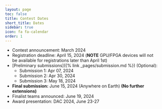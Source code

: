 ```yaml
---
layout: page
toc: false
title: Contest Dates
short_title: Dates
sidebar: true
icon: fa fa-calendar
order: 1
---
```



* Contest announcement: March 2024
* Registration deadline: April 15, 2024 (**NOTE** GPU/FPGA devices will not be available for registrations later than April 1st)
* [Preliminary submissions]({% link _pages/submission.md %}) (Optional): 
    * Submission 1: Apr 07, 2024 
    * Submission 2: Apr 30, 2024
    * Submission 3: May 18, 2024
* **Final submission:** June 15, 2024 (Anywhere on Earth) **(No further extensions)**
* Finalist teams announced: June 19, 2024
* Award presentation: DAC 2024, June 23-27

